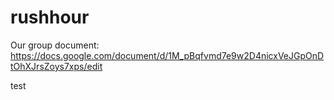 # rushhour
Our group document:
https://docs.google.com/document/d/1M_pBqfvmd7e9w2D4nicxVeJGpOnDtOhXJrsZoys7xps/edit

test